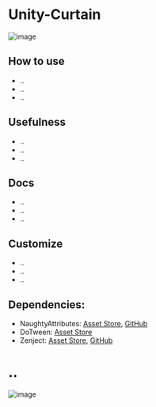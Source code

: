 # Unity-Curtain

![image](https://github.com/RimuruDev/Unity-Curtain/assets/85500556/d72dde3a-34f5-4dd6-be83-a23961b0eeff)

## How to use
- ..
- ..
- ..

## Usefulness
- ..
- ..
- ..

## Docs
- ..
- ..
- ..

## Customize
- ..
- ..
- ..

## Dependencies:
- NaughtyAttributes: [Asset Store](https://assetstore.unity.com/packages/tools/utilities/naughtyattributes-129996), [GitHub](https://assetstore.unity.com/packages/tools/utilities/naughtyattributes-129996)
- DoTween: [Asset Store](https://assetstore.unity.com/packages/tools/animation/dotween-hotween-v2-27676)
- Zenject: [Asset Store](https://assetstore.unity.com/packages/tools/utilities/extenject-dependency-injection-ioc-157735), [GitHub](https://github.com/modesttree/Zenject)

# ..
![image](https://github.com/RimuruDev/Unity-Curtain/assets/85500556/8b7e6feb-5f5c-4174-a4ca-f1e0d6a9955e)
